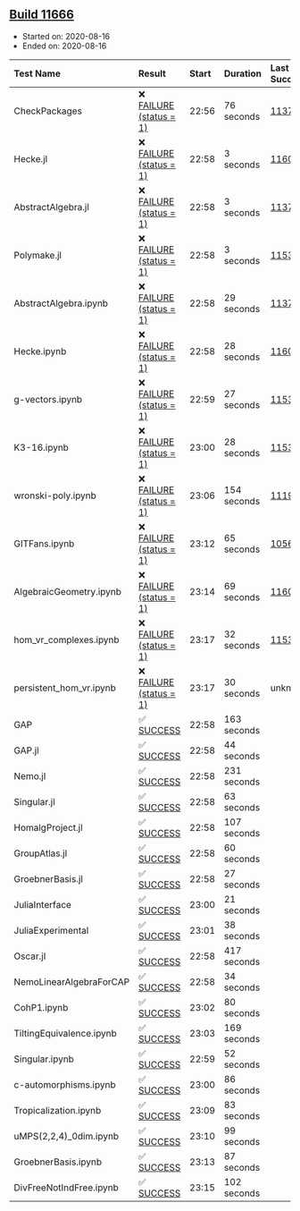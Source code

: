 ## [Build 11666](https://oscarci.mathematik.uni-kl.de/job/oscar/11666/)

* Started on: 2020-08-16
* Ended on: 2020-08-16

| Test Name    | Result | Start | Duration | Last Success | First Failure |
|:-------------|:-------|:------|:---------|:-------------|:--------------|
| CheckPackages | ❌ [FAILURE (status = 1)](https://oscarci.mathematik.uni-kl.de/job/oscar/11666/artifact/logs/build-11666/CheckPackages.log) | 22:56 | 76 seconds | [11376](https://oscarci.mathematik.uni-kl.de/job/oscar/11376/) | [11377](https://oscarci.mathematik.uni-kl.de/job/oscar/11377/) |
| Hecke.jl | ❌ [FAILURE (status = 1)](https://oscarci.mathematik.uni-kl.de/job/oscar/11666/artifact/logs/build-11666/Hecke.jl.log) | 22:58 | 3 seconds | [11602](https://oscarci.mathematik.uni-kl.de/job/oscar/11602/) | [11603](https://oscarci.mathematik.uni-kl.de/job/oscar/11603/) |
| AbstractAlgebra.jl | ❌ [FAILURE (status = 1)](https://oscarci.mathematik.uni-kl.de/job/oscar/11666/artifact/logs/build-11666/AbstractAlgebra.jl.log) | 22:58 | 3 seconds | [11376](https://oscarci.mathematik.uni-kl.de/job/oscar/11376/) | [11377](https://oscarci.mathematik.uni-kl.de/job/oscar/11377/) |
| Polymake.jl | ❌ [FAILURE (status = 1)](https://oscarci.mathematik.uni-kl.de/job/oscar/11666/artifact/logs/build-11666/Polymake.jl.log) | 22:58 | 3 seconds | [11532](https://oscarci.mathematik.uni-kl.de/job/oscar/11532/) | [11533](https://oscarci.mathematik.uni-kl.de/job/oscar/11533/) |
| AbstractAlgebra.ipynb | ❌ [FAILURE (status = 1)](https://oscarci.mathematik.uni-kl.de/job/oscar/11666/artifact/logs/build-11666/AbstractAlgebra.ipynb.log) | 22:58 | 29 seconds | [11376](https://oscarci.mathematik.uni-kl.de/job/oscar/11376/) | [11377](https://oscarci.mathematik.uni-kl.de/job/oscar/11377/) |
| Hecke.ipynb | ❌ [FAILURE (status = 1)](https://oscarci.mathematik.uni-kl.de/job/oscar/11666/artifact/logs/build-11666/Hecke.ipynb.log) | 22:58 | 28 seconds | [11602](https://oscarci.mathematik.uni-kl.de/job/oscar/11602/) | [11603](https://oscarci.mathematik.uni-kl.de/job/oscar/11603/) |
| g-vectors.ipynb | ❌ [FAILURE (status = 1)](https://oscarci.mathematik.uni-kl.de/job/oscar/11666/artifact/logs/build-11666/g-vectors.ipynb.log) | 22:59 | 27 seconds | [11532](https://oscarci.mathematik.uni-kl.de/job/oscar/11532/) | [11533](https://oscarci.mathematik.uni-kl.de/job/oscar/11533/) |
| K3-16.ipynb | ❌ [FAILURE (status = 1)](https://oscarci.mathematik.uni-kl.de/job/oscar/11666/artifact/logs/build-11666/K3-16.ipynb.log) | 23:00 | 28 seconds | [11532](https://oscarci.mathematik.uni-kl.de/job/oscar/11532/) | [11533](https://oscarci.mathematik.uni-kl.de/job/oscar/11533/) |
| wronski-poly.ipynb | ❌ [FAILURE (status = 1)](https://oscarci.mathematik.uni-kl.de/job/oscar/11666/artifact/logs/build-11666/wronski-poly.ipynb.log) | 23:06 | 154 seconds | [11192](https://oscarci.mathematik.uni-kl.de/job/oscar/11192/) | [11193](https://oscarci.mathematik.uni-kl.de/job/oscar/11193/) |
| GITFans.ipynb | ❌ [FAILURE (status = 1)](https://oscarci.mathematik.uni-kl.de/job/oscar/11666/artifact/logs/build-11666/GITFans.ipynb.log) | 23:12 | 65 seconds | [10566](https://oscarci.mathematik.uni-kl.de/job/oscar/10566/) | [10567](https://oscarci.mathematik.uni-kl.de/job/oscar/10567/) |
| AlgebraicGeometry.ipynb | ❌ [FAILURE (status = 1)](https://oscarci.mathematik.uni-kl.de/job/oscar/11666/artifact/logs/build-11666/AlgebraicGeometry.ipynb.log) | 23:14 | 69 seconds | [11602](https://oscarci.mathematik.uni-kl.de/job/oscar/11602/) | [11603](https://oscarci.mathematik.uni-kl.de/job/oscar/11603/) |
| hom_vr_complexes.ipynb | ❌ [FAILURE (status = 1)](https://oscarci.mathematik.uni-kl.de/job/oscar/11666/artifact/logs/build-11666/hom_vr_complexes.ipynb.log) | 23:17 | 32 seconds | [11532](https://oscarci.mathematik.uni-kl.de/job/oscar/11532/) | [11533](https://oscarci.mathematik.uni-kl.de/job/oscar/11533/) |
| persistent_hom_vr.ipynb | ❌ [FAILURE (status = 1)](https://oscarci.mathematik.uni-kl.de/job/oscar/11666/artifact/logs/build-11666/persistent_hom_vr.ipynb.log) | 23:17 | 30 seconds | unknown | unknown |
| GAP | ✅ [SUCCESS](https://oscarci.mathematik.uni-kl.de/job/oscar/11666/artifact/logs/build-11666/GAP.log) | 22:58 | 163 seconds |  |  |
| GAP.jl | ✅ [SUCCESS](https://oscarci.mathematik.uni-kl.de/job/oscar/11666/artifact/logs/build-11666/GAP.jl.log) | 22:58 | 44 seconds |  |  |
| Nemo.jl | ✅ [SUCCESS](https://oscarci.mathematik.uni-kl.de/job/oscar/11666/artifact/logs/build-11666/Nemo.jl.log) | 22:58 | 231 seconds |  |  |
| Singular.jl | ✅ [SUCCESS](https://oscarci.mathematik.uni-kl.de/job/oscar/11666/artifact/logs/build-11666/Singular.jl.log) | 22:58 | 63 seconds |  |  |
| HomalgProject.jl | ✅ [SUCCESS](https://oscarci.mathematik.uni-kl.de/job/oscar/11666/artifact/logs/build-11666/HomalgProject.jl.log) | 22:58 | 107 seconds |  |  |
| GroupAtlas.jl | ✅ [SUCCESS](https://oscarci.mathematik.uni-kl.de/job/oscar/11666/artifact/logs/build-11666/GroupAtlas.jl.log) | 22:58 | 60 seconds |  |  |
| GroebnerBasis.jl | ✅ [SUCCESS](https://oscarci.mathematik.uni-kl.de/job/oscar/11666/artifact/logs/build-11666/GroebnerBasis.jl.log) | 22:58 | 27 seconds |  |  |
| JuliaInterface | ✅ [SUCCESS](https://oscarci.mathematik.uni-kl.de/job/oscar/11666/artifact/logs/build-11666/JuliaInterface.log) | 23:00 | 21 seconds |  |  |
| JuliaExperimental | ✅ [SUCCESS](https://oscarci.mathematik.uni-kl.de/job/oscar/11666/artifact/logs/build-11666/JuliaExperimental.log) | 23:01 | 38 seconds |  |  |
| Oscar.jl | ✅ [SUCCESS](https://oscarci.mathematik.uni-kl.de/job/oscar/11666/artifact/logs/build-11666/Oscar.jl.log) | 22:58 | 417 seconds |  |  |
| NemoLinearAlgebraForCAP | ✅ [SUCCESS](https://oscarci.mathematik.uni-kl.de/job/oscar/11666/artifact/logs/build-11666/NemoLinearAlgebraForCAP.log) | 22:58 | 34 seconds |  |  |
| CohP1.ipynb | ✅ [SUCCESS](https://oscarci.mathematik.uni-kl.de/job/oscar/11666/artifact/logs/build-11666/CohP1.ipynb.log) | 23:02 | 80 seconds |  |  |
| TiltingEquivalence.ipynb | ✅ [SUCCESS](https://oscarci.mathematik.uni-kl.de/job/oscar/11666/artifact/logs/build-11666/TiltingEquivalence.ipynb.log) | 23:03 | 169 seconds |  |  |
| Singular.ipynb | ✅ [SUCCESS](https://oscarci.mathematik.uni-kl.de/job/oscar/11666/artifact/logs/build-11666/Singular.ipynb.log) | 22:59 | 52 seconds |  |  |
| c-automorphisms.ipynb | ✅ [SUCCESS](https://oscarci.mathematik.uni-kl.de/job/oscar/11666/artifact/logs/build-11666/c-automorphisms.ipynb.log) | 23:00 | 86 seconds |  |  |
| Tropicalization.ipynb | ✅ [SUCCESS](https://oscarci.mathematik.uni-kl.de/job/oscar/11666/artifact/logs/build-11666/Tropicalization.ipynb.log) | 23:09 | 83 seconds |  |  |
| uMPS(2,2,4)_0dim.ipynb | ✅ [SUCCESS](https://oscarci.mathematik.uni-kl.de/job/oscar/11666/artifact/logs/build-11666/uMPS-2-2-4-_0dim.ipynb.log) | 23:10 | 99 seconds |  |  |
| GroebnerBasis.ipynb | ✅ [SUCCESS](https://oscarci.mathematik.uni-kl.de/job/oscar/11666/artifact/logs/build-11666/GroebnerBasis.ipynb.log) | 23:13 | 87 seconds |  |  |
| DivFreeNotIndFree.ipynb | ✅ [SUCCESS](https://oscarci.mathematik.uni-kl.de/job/oscar/11666/artifact/logs/build-11666/DivFreeNotIndFree.ipynb.log) | 23:15 | 102 seconds |  |  |
